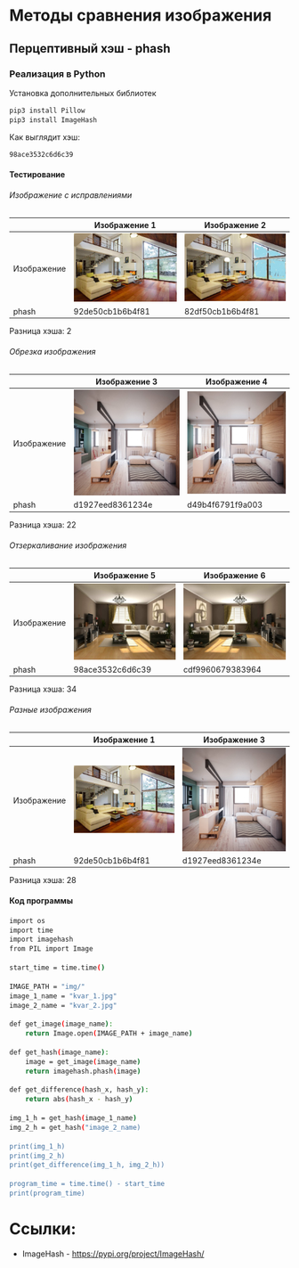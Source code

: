 # Методы сравнения изображения

## Перцептивный хэш - phash

### Реализация в Python

Установка дополнительных библиотек

```sh
pip3 install Pillow
pip3 install ImageHash
```

Как выглядит хэш:
```sh
98ace3532c6d6c39
```

#### Тестирование 

###### Изображение с исправлениями

||Изображение 1|Изображение 2|
|-----|-----|-----|
|Изображение|![Image1](img/kvar_1.jpg)|![Image2](img/kvar_2.jpg)|
|phash|92de50cb1b6b4f81|82df50cb1b6b4f81
Разница хэша: 2

###### Обрезка изображения

||Изображение 3|Изображение 4|
|-----|-----|-----|
|Изображение|![Image3](img/kvar_3.jpg)|![Image4](img/kvar_4.jpg)|
|phash|d1927eed8361234e|d49b4f6791f9a003
Разница хэша: 22

###### Отзеркаливание изображения

||Изображение 5|Изображение 6|
|-----|-----|-----|
|Изображение|![Image5](img/kvar_5.jpg)|![Image6](img/kvar_6.jpg)|
|phash|98ace3532c6d6c39|cdf9960679383964
Разница хэша: 34

###### Разные изображения

||Изображение 1|Изображение 3|
|-----|-----|-----|
|Изображение|![Image1](img/kvar_1.jpg)|![Image3](img/kvar_3.jpg)|
|phash|92de50cb1b6b4f81|d1927eed8361234e
Разница хэша: 28

#### Код программы
```sh
import os
import time
import imagehash
from PIL import Image

start_time = time.time()

IMAGE_PATH = "img/"
image_1_name = "kvar_1.jpg"
image_2_name = "kvar_2.jpg"

def get_image(image_name):
    return Image.open(IMAGE_PATH + image_name)

def get_hash(image_name):
    image = get_image(image_name)
    return imagehash.phash(image)

def get_difference(hash_x, hash_y):
    return abs(hash_x - hash_y)

img_1_h = get_hash(image_1_name)
img_2_h = get_hash("image_2_name)

print(img_1_h)
print(img_2_h)
print(get_difference(img_1_h, img_2_h))

program_time = time.time() - start_time
print(program_time)

```

# Ссылки:
* ImageHash - https://pypi.org/project/ImageHash/